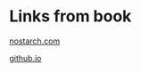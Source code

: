 # Links from book
[nostarch.com](https://nostarch.com/pythoncrashcourse2e/) 

[github.io](http://ehmatthes.github.io/pcc_2e/)
